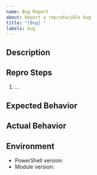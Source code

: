 ```yaml
---
name: Bug Report
about: Report a reproducible bug
title: "[Bug] "
labels: bug
---
```


## Description

## Repro Steps

1. ...

## Expected Behavior

## Actual Behavior

## Environment
- PowerShell version:
- Module version:

